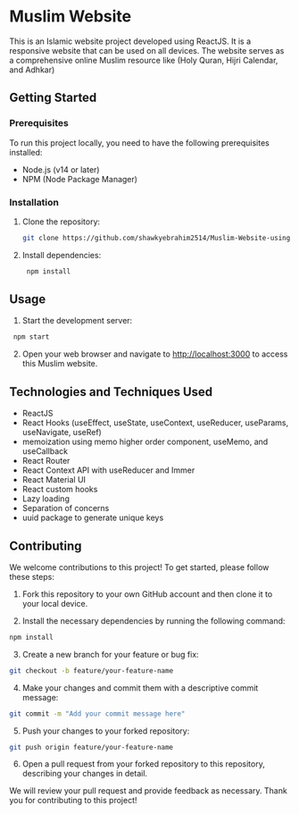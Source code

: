 # Muslim Website

This is an Islamic website project developed using ReactJS. It is a responsive website that can be used on all devices.
The website serves as a comprehensive online Muslim resource like (Holy Quran, Hijri Calendar, and Adhkar)

## Getting Started

### Prerequisites

To run this project locally, you need to have the following prerequisites installed:

- Node.js (v14 or later)
- NPM (Node Package Manager)

### Installation

1. Clone the repository:

   ```bash
   git clone https://github.com/shawkyebrahim2514/Muslim-Website-using-ReactJS.git
   ```

2. Install dependencies:

   ```bash
    npm install
   ```

## Usage

1. Start the development server:

```bash
 npm start
```

2. Open your web browser and navigate to <http://localhost:3000> to access this Muslim website.

## Technologies and Techniques Used

* ReactJS
* React Hooks (useEffect, useState, useContext, useReducer, useParams, useNavigate, useRef)
* memoization using memo higher order component, useMemo, and useCallback
* React Router
* React Context API with useReducer and Immer
* React Material UI
* React custom hooks
* Lazy loading
* Separation of concerns
* uuid package to generate unique keys

## Contributing

We welcome contributions to this project! To get started, please follow these steps:

1. Fork this repository to your own GitHub account and then clone it to your local device.

2. Install the necessary dependencies by running the following command:
```bash
npm install
```

3. Create a new branch for your feature or bug fix:
```bash
git checkout -b feature/your-feature-name
```

4. Make your changes and commit them with a descriptive commit message:
```bash
git commit -m "Add your commit message here"
```

5. Push your changes to your forked repository:
```bash
git push origin feature/your-feature-name
```

6. Open a pull request from your forked repository to this repository, describing your changes in detail.

We will review your pull request and provide feedback as necessary. Thank you for contributing to this project!
